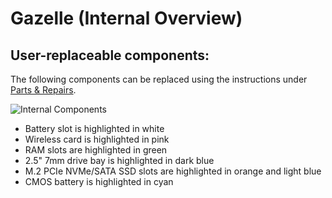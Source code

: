 # Gazelle (Internal Overview)

## User-replaceable components:

The following components can be replaced using the instructions under [Parts & Repairs](./repairs.md).

![Internal Components](./img/components-highlighted.jpg)

- Battery slot is highlighted in white
- Wireless card is highlighted in pink
- RAM slots are highlighted in green
- 2.5" 7mm drive bay is highlighted in dark blue
- M.2 PCIe NVMe/SATA SSD slots are highlighted in orange and light blue
- CMOS battery is highlighted in cyan

